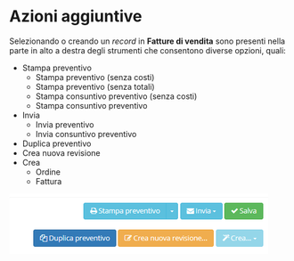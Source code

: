 # Azioni aggiuntive

Selezionando o creando un _record_ in **Fatture di vendita** sono presenti nella parte in alto a destra degli strumenti che consentono diverse opzioni, quali:

* Stampa preventivo
  * Stampa preventivo \(senza costi\)
  * Stampa preventivo \(senza totali\)
  * Stampa consuntivo preventivo \(senza costi\)
  * Stampa consuntivo preventivo
* Invia
  * Invia preventivo 
  * Invia consuntivo preventivo 
* Duplica preventivo
* Crea nuova revisione
* Crea
  * Ordine
  * Fattura

![](../../../../.gitbook/assets/azioniaggiuntivepreventivi.PNG)

